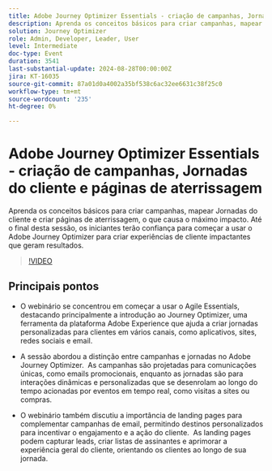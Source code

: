 ```yaml
---
title: Adobe Journey Optimizer Essentials - criação de campanhas, Jornadas do cliente e páginas de aterrissagem
description: Aprenda os conceitos básicos para criar campanhas, mapear Jornadas do cliente e criar páginas de aterrissagem, o que causa o máximo impacto. Até o final desta sessão, os iniciantes terão confiança para começar a usar o Adobe Journey Optimizer para criar experiências de cliente impactantes que geram resultados.
solution: Journey Optimizer
role: Admin, Developer, Leader, User
level: Intermediate
doc-type: Event
duration: 3541
last-substantial-update: 2024-08-28T00:00:00Z
jira: KT-16035
source-git-commit: 87a01d0a4002a35bf538c6ac32ee6631c38f25c0
workflow-type: tm+mt
source-wordcount: '235'
ht-degree: 0%

---
```



# Adobe Journey Optimizer Essentials - criação de campanhas, Jornadas do cliente e páginas de aterrissagem

Aprenda os conceitos básicos para criar campanhas, mapear Jornadas do cliente e criar páginas de aterrissagem, o que causa o máximo impacto. Até o final desta sessão, os iniciantes terão confiança para começar a usar o Adobe Journey Optimizer para criar experiências de cliente impactantes que geram resultados.

>[!VIDEO](https://video.tv.adobe.com/v/3433000/?learn=on)

## Principais pontos

* O webinário se concentrou em começar a usar o Agile Essentials, destacando principalmente a introdução ao Journey Optimizer, uma ferramenta da plataforma Adobe Experience que ajuda a criar jornadas personalizadas para clientes em vários canais, como aplicativos, sites, redes sociais e email. &#x200B;

* A sessão abordou a distinção entre campanhas e jornadas no Adobe Journey Optimizer. &#x200B; As campanhas são projetadas para comunicações únicas, como emails promocionais, enquanto as jornadas são para interações dinâmicas e personalizadas que se desenrolam ao longo do tempo acionadas por eventos em tempo real, como visitas a sites ou compras. &#x200B;

* O webinário também discutiu a importância de landing pages para complementar campanhas de email, permitindo destinos personalizados para incentivar o engajamento e a ação do cliente. &#x200B; As landing pages podem capturar leads, criar listas de assinantes e aprimorar a experiência geral do cliente, orientando os clientes ao longo de sua jornada. &#x200B;

